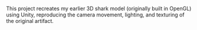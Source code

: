 
This project recreates my earlier 3D shark model (originally built in OpenGL) using Unity, reproducing the camera movement, lighting, and texturing of the original artifact.